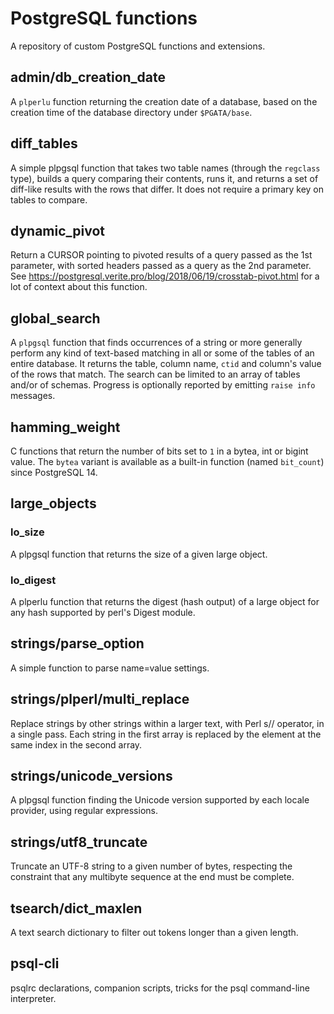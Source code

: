# PostgreSQL functions

A repository of custom PostgreSQL functions and extensions.

## admin/db\_creation\_date
A `plperlu` function returning the creation date of a database,
based on the creation time of the database directory
under `$PGATA/base`.

## diff_tables
A simple plpgsql function that takes two table names (through the
`regclass` type), builds a query comparing their contents, runs
it, and returns a set of diff-like results with the rows that differ.
It does not require a primary key on tables to compare.

## dynamic_pivot
Return a CURSOR pointing to pivoted results of a query passed as the
1st parameter, with sorted headers passed as a query as the 2nd
parameter.  
See https://postgresql.verite.pro/blog/2018/06/19/crosstab-pivot.html for
a lot of context about this function.

## global_search
A `plpgsql` function that finds occurrences of a string or more
generally perform any kind of text-based matching in all or some of the
tables of an entire database.
It returns the table, column name, `ctid` and column's value of the rows
that match.
The search can be limited to an array of tables and/or of
schemas. Progress is optionally reported by emitting `raise info`
messages.

## hamming_weight
C functions that return the number of bits set to `1` in a bytea, int
or bigint value. The `bytea` variant is available as a built-in function
(named `bit_count`) since PostgreSQL 14.

## large_objects
### lo_size
A plpgsql function that returns the size of a given large object.

### lo_digest
A plperlu function that returns the digest (hash output) of a large
object for any hash supported by perl's Digest module.

## strings/parse_option
A simple function to parse name=value settings.

## strings/plperl/multi_replace
Replace strings by other strings within a larger text, with
Perl s// operator, in a single pass.
Each string in the first array is replaced by the element at the same
index in the second array.

## strings/unicode_versions
A plpgsql function finding the Unicode version supported by each locale provider, using regular expressions.

## strings/utf8_truncate
Truncate an UTF-8 string to a given number of bytes, respecting the
constraint that any multibyte sequence at the end must be complete.

## tsearch/dict_maxlen
A text search dictionary to filter out tokens longer than a given length.

## psql-cli
psqlrc declarations, companion scripts, tricks for the psql command-line interpreter.
